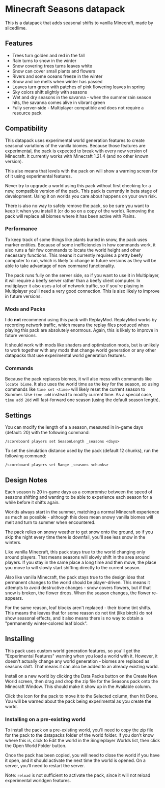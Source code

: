 # Minecraft Seasons datapack

This is a datapack that adds seasonal shifts to vanilla Minecraft, made by slicedlime.

## Features

- Trees turn golden and red in the fall
- Rain turns to snow in the winter
- Snow covering trees turns leaves white
- Snow can cover small plants and flowers
- Rivers and some oceans freeze in the winter
- Snow and ice melts when winter has passed
- Leaves turn green with patches of pink flowering leaves in spring
- Sky colors shift slightly with seasons
- Wet and dry seasons in the savanna - when the summer rain season hits, the savanna comes alive
  in vibrant green
- Fully server-side - Multiplayer compatible and does not require a resource pack

## Compatibility

This datapack uses experimental world generation features to create seasonal variations of the
vanilla biomes. Because those features are experimental, the pack is expected to break with every
new version of Minecraft. It currently works with Minecraft 1.21.4 (and no other known version).

This also means that levels with the pack on will show a warning screen for of it using
experimental features.

Never try to upgrade a world using this pack without first checking for a new, compatible version
of the pack. This pack is currently in beta stage of development. Using it on worlds you care
about happens on your own risk.

There is also no way to safely remove the pack, so be sure you want to keep it when you install it
(or do so on a copy of the world). Removing the pack will replace all biomes where it has been
active with Plains.

### Performance

To keep track of some things like plants buried in snow, the pack uses marker entities. Because of
some inefficiencies in how commands work, it also runs a fair few commands to locate the world
height and other necessary functions. This means it currently requires a pretty beefy computer to
run, which is likely to change in future versions as they will be able to take advantage of new
command functionality.

The pack runs fully on the server side, so if you want to use it in Multiplayer, it will require a
beefy server rather than a beefy client computer. In multiplayer it also uses a lot of network
traffic, so if you're playing in Multiplayer you'll need a very good connection. This is also likely
to improve in future versions.

### Mods and Packs

I do **not** recommend using this pack with ReplayMod. ReplayMod works by recording network
traffic, which means the replay files produced when playing this pack are absolutely enormous.
Again, this is likely to improve in future versions.

It should work with mods like shaders and optimization mods, but is unlikely to work together with
any mods that change world generation or any other datapacks that use experimental world generation
features.

### Commands

Because the pack replaces biomes, it will also mess with commands like `locate biome`. It also uses
the world time as the key for the season, so using commands like `time set <time>` will likely
reset the current season to Summer. Use `time add` instead to modify current time. As a special
case, `time add 20d` will fast-forward one season (using the default season length).

## Settings

You can modify the length of a a season, measured in in-game days (default: 20) with the following
command:

```mcfunction
/scoreboard players set SeasonLength _seasons <days>
```

To set the simulation distance used by the pack (default 12 chunks), run the following command:
```mcfunction
/scoreboard players set Range _seasons <chunks>
```

## Design Notes

Each season is 20 in-game days as a compromise between the speed of seasons shifting and wanting
to be able to experience each season for a while before it shifts again.

Worlds always start in the summer, matching a normal Minecraft experience as much as possible -
although this does mean snowy vanilla biomes will melt and turn to summer when encountered.

The pack relies on snowy weather to get snow onto the ground, so if you skip the night every time
there is downfall, you'll see less snow in the winters.

Like vanilla Minecraft, this pack stays true to the world changing only around players. That means
seasons will slowly shift in the area around players. If you stay in the same place a long time and
then move, the place you move to will slowly start shifting directly to the current season.

Also like vanilla Minecraft, the pack stays true to the design idea that permanent changes to the
world should be player-driven. This means it attempts to avoid destructive changes - snow covers
flowers, but if that snow is broken, the flower drops. When the season changes, the flower
re-appears.

For the same reason, leaf blocks aren't replaced - their biome tint shifts. This means the leaves
that for some reason do not tint (like birch) do not show seasonal effects, and it also means there
is no way to obtain a "permanently winter-colored leaf block".

## Installing

This pack uses custom world generation features, so you'll get the "Experimental Features" warning
when you load a world with it. However, it doesn't actually change any world generation - biomes
are replaced as seasons shift. That means it can also be added to an already existing world.

Install on a new world by clicking the Data Packs button on the Create New World screen, then
drag and drop the zip file for the Seasons pack onto the Minecraft Window. This should make it show
up in the Available column.

Click the icon for the pack to move it to the Selected column, then hit Done. You will be warned
about the pack being experimental as you create the world.

### Installing on a pre-existing world

To install the pack on a pre-existing world, you'll need to copy the zip file for the pack to the
datapacks folder of the world folder. If you don't know where this is, click to Edit the world in
the Singleplayer Worlds list, then click the Open World Folder button.

Once the pack has been copied, you will need to close the world if you have it open, and it should
activate the next time the world is opened. On a server, you'll need to restart the server.

Note: `reload` is not sufficient to activate the pack, since it will not reload experimental
worldgen features.
